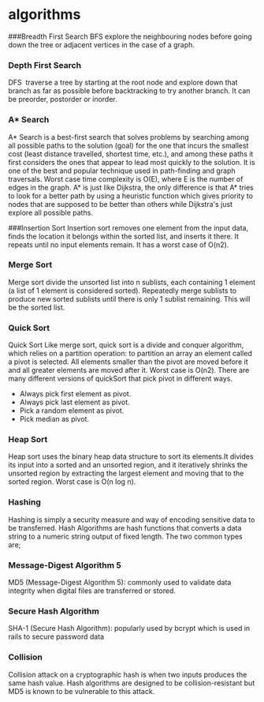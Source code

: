# algorithms

###Breadth First Search
BFS explore the neighbouring nodes before going down the tree or adjacent vertices in the case of a graph. 

### Depth First Search
DFS  traverse a tree by starting at the root node and explore down that branch as far as possible before backtracking to try another branch. It can be preorder, postorder or inorder.

### A* Search
A* Search is a best-first search that solves problems by searching among all possible paths to the solution (goal) for the one that incurs the smallest cost (least distance travelled, shortest time, etc.), and among these paths it first considers the ones that appear to lead most quickly to the solution. It is one of the best and popular technique used in path-finding and graph traversals. Worst case time complexity is O(E), where E is the number of edges in the graph. A* is just like Dijkstra, the only difference is that A* tries to look for a better path by using a heuristic function which gives priority to nodes that are supposed to be better than others while Dijkstra's just explore all possible paths.

###Insertion Sort
Insertion sort removes one element from the input data, finds the location it belongs within the sorted list, and inserts it there. It repeats until no input elements remain. It has a worst case of O(n2). 

### Merge Sort
Merge sort divide the unsorted list into n sublists, each containing 1 element (a list of 1 element is considered sorted). Repeatedly merge sublists to produce new sorted sublists until there is only 1 sublist remaining. This will be the sorted list. 

### Quick Sort
Quick Sort Like merge sort, quick sort is a divide and conquer algorithm, which relies on a partition operation: to partition an array an element called a pivot is selected. All elements smaller than the pivot are moved before it and all greater elements are moved after it. Worst case is O(n2). There are many different versions of quickSort that pick pivot in different ways.
- Always pick first element as pivot.
- Always pick last element as pivot.
- Pick a random element as pivot. 
- Pick median as pivot. 

### Heap Sort
Heap sort uses the binary heap data structure to sort its elements.It divides its input into a sorted and an unsorted region, and it iteratively shrinks the unsorted region by extracting the largest element and moving that to the sorted region. Worst case is O(n log n).


### Hashing
Hashing is simply a security measure and way of encoding sensitive data to be transferred. Hash Algorithms are hash functions that converts a data string to a numeric string output of fixed length. The two common types are;


### Message-Digest Algorithm 5
MD5 (Message-Digest Algorithm 5): commonly used to validate data integrity when digital files are transferred or stored.

### Secure Hash Algorithm
SHA-1 (Secure Hash Algorithm): popularly used by bcrypt which is used in rails to secure password data

### Collision
Collision attack on a cryptographic hash is when two inputs produces the same hash value. Hash algorithms are designed to be collision-resistant but MD5 is known to be vulnerable to this attack.
